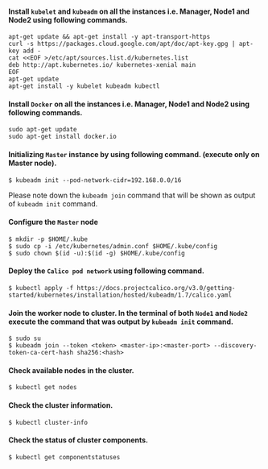 #### Install `kubelet` and `kubeadm` on all the instances i.e. Manager, Node1 and Node2 using following commands.
```
apt-get update && apt-get install -y apt-transport-https
curl -s https://packages.cloud.google.com/apt/doc/apt-key.gpg | apt-key add -
cat <<EOF >/etc/apt/sources.list.d/kubernetes.list
deb http://apt.kubernetes.io/ kubernetes-xenial main
EOF
apt-get update
apt-get install -y kubelet kubeadm kubectl
```
#### Install `Docker` on all the instances i.e. Manager, Node1 and Node2 using following commands.
```
sudo apt-get update
sudo apt-get install docker.io
```
#### Initializing `Master` instance by using following command. (execute only on Master node).
```
$ kubeadm init --pod-network-cidr=192.168.0.0/16
```
Please note down the `kubeadm join` command that will be shown as output of `kubeadm init` command.

#### Configure the `Master` node
```
$ mkdir -p $HOME/.kube
$ sudo cp -i /etc/kubernetes/admin.conf $HOME/.kube/config
$ sudo chown $(id -u):$(id -g) $HOME/.kube/config
```
#### Deploy the `Calico pod network` using following command.
```
$ kubectl apply -f https://docs.projectcalico.org/v3.0/getting-started/kubernetes/installation/hosted/kubeadm/1.7/calico.yaml
```
####  Join the worker node to cluster. In the terminal of both `Node1` and `Node2` execute the command that was output by `kubeadm init` command.

```
$ sudo su
$ kubeadm join --token <token> <master-ip>:<master-port> --discovery-token-ca-cert-hash sha256:<hash>
```

#### Check available nodes in the cluster.
```
$ kubectl get nodes
```
#### Check the cluster information.
```
$ kubectl cluster-info
```
#### Check the status of cluster components.
```
$ kubectl get componentstatuses
```
